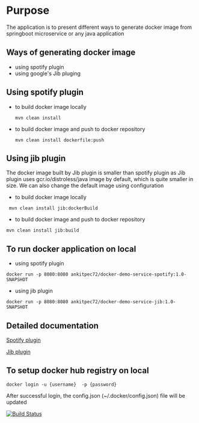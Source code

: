 # Purpose
The application is to present different ways to generate docker image from springboot microservice or any java application

## Ways of generating docker image
- using spotify plugin
- using google's Jib pluging
 
## Using spotify plugin
- to build docker image locally
  ```
  mvn clean install
   ```
- to build docker image and push to docker repository 
   ```
   mvn clean install dockerfile:push
   ```   
## Using jib plugin

The docker image built by Jib plugin is smaller than spotify plugin as Jib plugin uses gcr.io/distroless/java image 
by default, which is quite smaller in size. 
We can also change the default image using configuration

- to build docker image locally  
```   
 mvn clean install jib:dockerBuild
```
- to build docker image and push to docker repository
 ```
 mvn clean install jib:build
```

## To run docker application on local
- using spotify plugin
```
docker run -p 8080:8080 ankitpec72/docker-demo-service-spotify:1.0-SNAPSHOT 
```
- using jib plugin
````
docker run -p 8080:8080 ankitpec72/docker-demo-service-jib:1.0-SNAPSHOT
````

## Detailed documentation
[Spotify plugin](https://github.com/spotify/dockerfile-maven)

[Jib plugin](https://github.com/GoogleContainerTools/jib/tree/master/jib-maven-plugin)

## To setup docker hub registry on local
```
docker login -u {username}  -p {password}
```
After successful login, the config.json (~/.docker/config.json) file will be updated

[![Build Status](http://ci.mpdev.haus.com/app/rest/builds/buildType:206/statusIcon)](http://teamcity/viewType.html?buildTypeId=myID&guest=1)
